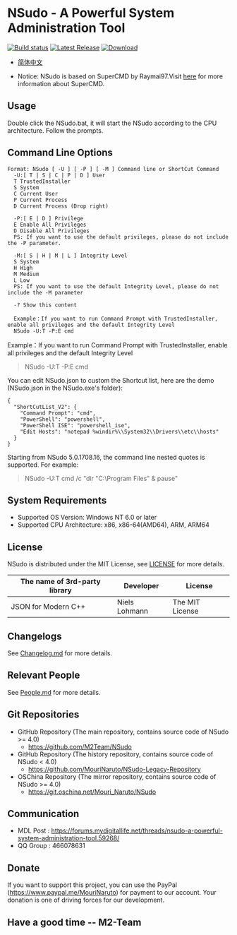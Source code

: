 ﻿# NSudo - A Powerful System Administration Tool

[![Build status](https://ci.appveyor.com/api/projects/status/gaxfn27d0yjmt8q7?svg=true)](https://ci.appveyor.com/project/MouriNaruto/nsudo)
[![Latest Release](https://img.shields.io/github/release/M2Team/NSudo.svg)](https://github.com/M2Team/NSudo/releases/latest)
[![Download](https://img.shields.io/github/downloads/M2Team/NSudo/total.svg)](https://github.com/M2Team/NSudo/releases/latest)

- [简体中文](自述.md)

- Notice: NSudo is based on SuperCMD by Raymai97.Visit [here](http://bbs.pcbeta.com/viewthread-1508863-1-1.html "here") for more information about SuperCMD.

## Usage
Double click the NSudo.bat, it will start the NSudo according to the CPU architecture. Follow the prompts.

## Command Line Options
```
Format: NSudo [ -U ] [ -P ] [ -M ] Command line or ShortCut Command
  -U:[ T | S | C | P | D ] User
  T TrustedInstaller
  S System
  C Current User
  P Current Process
  D Current Process (Drop right)

  -P:[ E | D ] Privilege
  E Enable All Privileges
  D Disable All Privileges
  PS: If you want to use the default privileges, please do not include the -P parameter.

  -M:[ S | H | M | L ] Integrity Level
  S System
  H High
  M Medium
  L Low
  PS: If you want to use the default Integrity Level, please do not include the -M parameter

  -? Show this content

  Example：If you want to run Command Prompt with TrustedInstaller, enable all privileges and the default Integrity Level
  NSudo -U:T -P:E cmd
```
Example：If you want to run Command Prompt with TrustedInstaller, enable all privileges and the default Integrity Level
> NSudo -U:T -P:E cmd

You can edit NSudo.json to custom the Shortcut list, here are the demo (NSudo.json in the NSudo.exe's folder):
```
{
  "ShortCutList_V2": {
    "Command Prompt": "cmd",
    "PowerShell": "powershell",
    "PowerShell ISE": "powershell_ise",
    "Edit Hosts": "notepad %windir%\\System32\\Drivers\\etc\\hosts"
  }
}
```
Starting from NSudo 5.0.1708.16, the command line nested quotes is supported. For example: 
> NSudo -U:T cmd /c "dir "C:\Program Files" & pause"

## System Requirements
- Supported OS Version: Windows NT 6.0 or later
- Supported CPU Architecture: x86, x86-64(AMD64), ARM, ARM64

## License
NSudo is distributed under the MIT License, see [LICENSE](LICENSE) for more details.

The name of 3rd-party library | Developer     | License
------------------------------|---------------|-----------------
JSON for Modern C++           | Niels Lohmann | The MIT License

## Changelogs
See [Changelog.md](Changelog.md) for more details.

## Relevant People 
See [People.md](People.md) for more details.

## Git Repositories
- GitHub Repository (The main repository, contains source code of NSudo >= 4.0)
  - https://github.com/M2Team/NSudo
- GitHub Repository (The history repository, contains source code of NSudo < 4.0)
  - https://github.com/MouriNaruto/NSudo-Legacy-Repository
- OSChina Repository (The mirror repository, contains source code of NSudo >= 4.0) 
  - https://git.oschina.net/Mouri_Naruto/NSudo

## Communication
- MDL Post : https://forums.mydigitallife.net/threads/nsudo-a-powerful-system-administration-tool.59268/
- QQ Group : 466078631

## Donate
If you want to support this project, you can use the PayPal (https://www.paypal.me/MouriNaruto) for payment to our account. Your donation is one of driving forces for our development.

## Have a good time -- M2-Team
